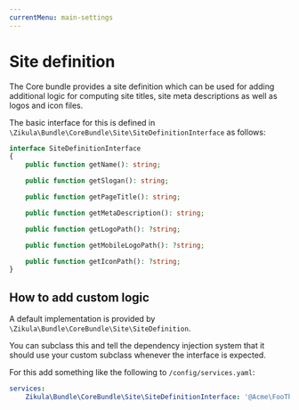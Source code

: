 ```yaml
---
currentMenu: main-settings
---
```

# Site definition

The Core bundle provides a site definition which can be used for adding additional logic for computing site titles, site meta descriptions as well as logos and icon files.

The basic interface for this is defined in `\Zikula\Bundle\CoreBundle\Site\SiteDefinitionInterface` as follows:

```php
interface SiteDefinitionInterface
{
    public function getName(): string;

    public function getSlogan(): string;

    public function getPageTitle(): string;

    public function getMetaDescription(): string;

    public function getLogoPath(): ?string;

    public function getMobileLogoPath(): ?string;

    public function getIconPath(): ?string;
}
```

## How to add custom logic

A default implementation is provided by `\Zikula\Bundle\CoreBundle\Site\SiteDefinition`.

You can subclass this and tell the dependency injection system that it should use your custom subclass whenever the interface is expected.

For this add something like the following to `/config/services.yaml`:

```yaml
services:
    Zikula\Bundle\CoreBundle\Site\SiteDefinitionInterface: '@Acme\FooTheme\Site\AcmeCustomSiteDefinition'
```
